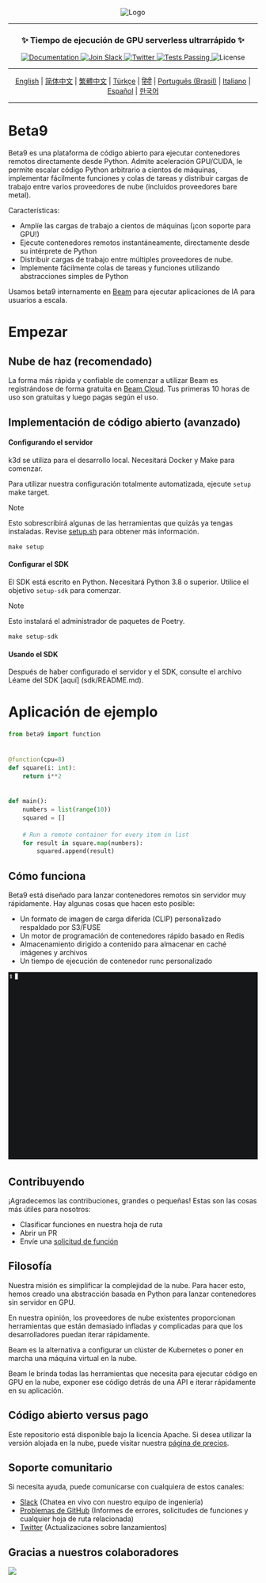 <div align="center">
<p align="center">
<img alt="Logo" src="https://github.com/beam-cloud/beta9/assets/10925686/a23019e2-3a34-4efa-9ac7-033c83f528cf"/ width="20%">
</p>

---

### **✨ Tiempo de ejecución de GPU serverless ultrarrápido ✨**

<p align="center">
  <a href="https://docs.beam.cloud">
    <img alt="Documentation" src="https://img.shields.io/badge/docs-quickstart-blue">
  </a>
  <a href="https://join.slack.com/t/beam-89x5025/shared_invite/zt-1ye1jzgg2-cGpMKuoXZJiT3oSzgPmN8g">
    <img alt="Join Slack" src="https://img.shields.io/badge/Beam-Join%20Slack-blue?logo=slack">
  </a>
    <a href="https://twitter.com/beam_cloud">
    <img alt="Twitter" src="https://img.shields.io/twitter/follow/beam_cloud.svg?style=social&logo=twitter">
  </a>
  <a href="https://github.com/beam-cloud/beta9/actions">
    <img alt="Tests Passing" src="https://github.com/beam-cloud/beta9/actions/workflows/test.yml/badge.svg">
  </a>
  <img alt="License" src="https://img.shields.io/badge/license-Apache--2.0-ff69b4"/>
</p>

---

[English](https://github.com/beam-cloud/beta9/blob/master/README.md) | [简体中文](https://github.com/beam-cloud/beta9/blob/master/docs/zh/zh_cn/README.md) | [繁體中文](https://github.com/beam-cloud/beta9/blob/master/docs/zh/zh_cw/README.md) | [Türkçe](https://github.com/beam-cloud/beta9/blob/master/docs/tr/README.md) | [हिंदी](https://github.com/beam-cloud/beta9/blob/master/docs/in/README.md) | [Português (Brasil)](https://github.com/beam-cloud/beta9/blob/master/docs/pt/README.md) | [Italiano](https://github.com/beam-cloud/beta9/blob/master/docs/it/README.md) | [Español](https://github.com/beam-cloud/beta9/blob/master/docs/es/README.md) | [한국어](https://github.com/beam-cloud/beta9/blob/master/docs/kr/README.md)

---

</div>

# Beta9

Beta9 es una plataforma de código abierto para ejecutar contenedores remotos directamente desde Python. Admite aceleración GPU/CUDA, le permite escalar código Python arbitrario a cientos de máquinas, implementar fácilmente funciones y colas de tareas y distribuir cargas de trabajo entre varios proveedores de nube (incluidos proveedores bare metal).

Características:

- Amplíe las cargas de trabajo a cientos de máquinas (¡con soporte para GPU!)
- Ejecute contenedores remotos instantáneamente, directamente desde su intérprete de Python
- Distribuir cargas de trabajo entre múltiples proveedores de nube.
- Implemente fácilmente colas de tareas y funciones utilizando abstracciones simples de Python

Usamos beta9 internamente en [Beam](https://beam.cloud) para ejecutar aplicaciones de IA para usuarios a escala.

# Empezar

## Nube de haz (recomendado)

La forma más rápida y confiable de comenzar a utilizar Beam es registrándose de forma gratuita en [Beam Cloud](https://beam.cloud). Tus primeras 10 horas de uso son gratuitas y luego pagas según el uso.

## Implementación de código abierto (avanzado)

#### Configurando el servidor

k3d se utiliza para el desarrollo local. Necesitará Docker y Make para comenzar.

Para utilizar nuestra configuración totalmente automatizada, ejecute `setup` make target.

> [!NOTE]
> Esto sobrescribirá algunas de las herramientas que quizás ya tengas instaladas. Revise [setup.sh](bin/setup.sh) para obtener más información.

```
make setup
```

#### Configurar el SDK

El SDK está escrito en Python. Necesitará Python 3.8 o superior. Utilice el objetivo `setup-sdk` para comenzar.

> [!NOTE]
> Esto instalará el administrador de paquetes de Poetry.

```
make setup-sdk
```

#### Usando el SDK

Después de haber configurado el servidor y el SDK, consulte el archivo Léame del SDK [aquí] (sdk/README.md).

# Aplicación de ejemplo

```python
from beta9 import function


@function(cpu=8)
def square(i: int):
    return i**2


def main():
    numbers = list(range(10))
    squared = []

    # Run a remote container for every item in list
    for result in square.map(numbers):
        squared.append(result)
```

## Cómo funciona

Beta9 está diseñado para lanzar contenedores remotos sin servidor muy rápidamente. Hay algunas cosas que hacen esto posible:

- Un formato de imagen de carga diferida (CLIP) personalizado respaldado por S3/FUSE
- Un motor de programación de contenedores rápido basado en Redis
- Almacenamiento dirigido a contenido para almacenar en caché imágenes y archivos
- Un tiempo de ejecución de contenedor runc personalizado

![gif de demostración](sdk/docs/demo.gif)

## Contribuyendo

¡Agradecemos las contribuciones, grandes o pequeñas! Estas son las cosas más útiles para nosotros:

- Clasificar funciones en nuestra hoja de ruta
- Abrir un PR
- Envíe una [solicitud de función](https://github.com/beam-cloud/beta9/issues/new?assignes=&labels=&projects=&template=feature-request.md&title=)

## Filosofía

Nuestra misión es simplificar la complejidad de la nube. Para hacer esto, hemos creado una abstracción basada en Python para lanzar contenedores sin servidor en GPU.

En nuestra opinión, los proveedores de nube existentes proporcionan herramientas que están demasiado infladas y complicadas para que los desarrolladores puedan iterar rápidamente.

Beam es la alternativa a configurar un clúster de Kubernetes o poner en marcha una máquina virtual en la nube.

Beam le brinda todas las herramientas que necesita para ejecutar código en GPU en la nube, exponer ese código detrás de una API e iterar rápidamente en su aplicación.

## Código abierto versus pago

Este repositorio está disponible bajo la licencia Apache. Si desea utilizar la versión alojada en la nube, puede visitar nuestra [página de precios](https://beam.cloud/pricing).

## Soporte comunitario

Si necesita ayuda, puede comunicarse con cualquiera de estos canales:

- [Slack](https://join.slack.com/t/beam-cloud/shared_invite/zt-2f16bwiiq-oP8weCLWNrf_9lJZIDf0Fg) \(Chatea en vivo con nuestro equipo de ingeniería\)
- [Problemas de GitHub](https://github.com/beam-cloud/issues) \(Informes de errores, solicitudes de funciones y cualquier hoja de ruta relacionada)
- [Twitter](https://twitter.com/beam_cloud) \(Actualizaciones sobre lanzamientos)

## Gracias a nuestros colaboradores

<a href="https://github.com/slai-labs/get-beam/graphs/contributors">
   <img src="https://contrib.rocks/image?repo=slai-labs/get-beam" />
</a>
